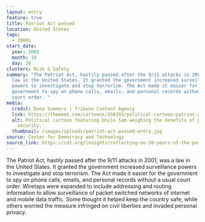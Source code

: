 ```yaml
---
layout: entry
feature: true
title: Patriot Act passed
location: United States
tags:
  - 2000s
start_date:
  year: 2001
  month: 10
  day: 26
clusters: Risk & Safety
summary: "The Patriot Act, hastily passed after the 9/11 attacks in 2001, was a
  law in the United States. It granted the government increased surveillance
  powers to investigate and stop terrorism. The Act made it easier for the
  government to spy on phone calls, emails, and personal records without a usual
  court order. "
media:
  credit: Dana Summers | Tribune Content Agency
  link: https://theweek.com/cartoons/558393/political-cartoon-patriot-act
  alt: Political cartoon featuring Uncle Sam weighing the benefits of privacy and
    security.
  thumbnail: /images/uploads/patriot-act-passed-entry.jpg
source: Center for Democracy and Technology
source_link: https://cdt.org/insights/reflecting-on-20-years-of-the-patriot-act-u-s-surveillance-authorities-must-still-change/
---
```

The Patriot Act, hastily passed after the 9/11 attacks in 2001, was a law in the United States. It granted the government increased surveillance powers to investigate and stop terrorism. The Act made it easier for the government to spy on phone calls, emails, and personal records without a usual court order. Wiretaps were expanded to include addressing and routing information to allow surveillance of packet switched networks of internet and mobile data traffic. Some thought it helped keep the country safe, while others worried the measure infringed on civil liberties and invaded personal privacy.